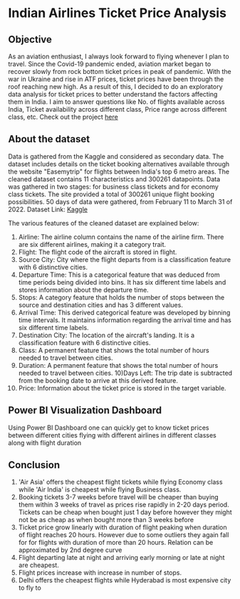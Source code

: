 # Indian Airlines Ticket Price Analysis

## Objective

As an aviation enthusiast, I always look forward to flying whenever I plan to travel. Since the Covid-19 pandemic ended, aviation market began to recover slowly from rock bottom ticket prices in peak of pandemic. With the war in Ukraine and rise in ATF prices, ticket prices have been through the roof reaching new high. As a result of this, I decided to do an exploratory data analysis for ticket prices to better understand the factors affecting them in India.
I aim to answer questions like No. of flights available across India, Ticket availability across different class, Price range across different class, etc.
Check out the project [here](https://github.com/abhishekpandit98/Data-analytics-Projetcs/blob/main/Indian-Airlines-Ticket-Price-Analysis/India%20Airlines%20Ticket%20Price%20Exploratory%20Analysis.ipynb)

## About the dataset

Data is gathered from the Kaggle and considered as secondary data.
The dataset includes details on the ticket booking alternatives available through the website "Easemytrip" for flights between India's top 6 metro areas. The cleaned dataset contains 11 characteristics and 300261 datapoints. Data was gathered in two stages: for business class tickets and for economy class tickets. The site provided a total of 300261 unique flight booking possibilities. 50 days of data were gathered, from February 11 to March 31 of 2022. 
Dataset Link: [Kaggle](https://www.kaggle.com/datasets/shubhambathwal/flight-price-prediction)

The various features of the cleaned dataset are explained below:
1) Airline: The airline column contains the name of the airline firm. There are six different airlines, making it a category trait.
2) Flight: The flight code of the aircraft is stored in flight.
3) Source City: City where the flight departs from is a classification feature with 6 distinctive cities.
4) Departure Time: This is a categorical feature that was deduced from time periods being divided into bins. It has six different time labels and stores information about the departure time.
5) Stops: A category feature that holds the number of stops between the source and destination cities and has 3 different values.
6) Arrival Time: This derived categorical feature was developed by binning time intervals. It maintains information regarding the arrival time and has six different time labels.
7) Destination City: The location of the aircraft's landing. It is a classification feature with 6 distinctive cities.
8) Class: A permanent feature that shows the total number of hours needed to travel between cities.
9) Duration: A permanent feature that shows the total number of hours needed to travel between cities.
10)Days Left: The trip date is subtracted from the booking date to arrive at this derived feature.
11) Price: Information about the ticket price is stored in the target variable.

## Power BI Visualization Dashboard

Using Power BI Dashboard one can quickly get to know ticket prices between different cities flying with different airlines in different classes along with flight duration

## Conclusion

1) 'Air Asia' offers the cheapest flight tickets while flying Economy class while 'Air India' is cheapest while flying Business class.
2) Booking tickets 3-7 weeks before travel will be cheaper than buying them within 3 weeks of travel as prices rise rapidly in 2-20 days period. Tickets can be cheap when bought just 1 day before however they might not be as cheap as when bought more than 3 weeks before
3) Ticket price grow linearly with duration of flight peaking when duration of flight reaches 20 hours. However due to some outliers they again fall for for flights with duration of more than 20 hours. Relation can be approximated by 2nd degree curve
4) Flight departing late at night and arriving early morning or late at night are cheapest.
5) Flight prices increase with increase in number of stops.
6) Delhi offers the cheapest flights while Hyderabad is most expensive city to fly to

